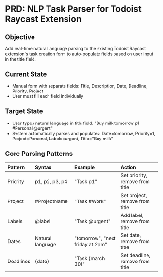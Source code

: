 # PRD: NLP Task Parser for Todoist Raycast Extension

## Objective

Add real-time natural language parsing to the existing Todoist Raycast extension's task creation form to auto-populate fields based on user input in the title field.

## Current State

- Manual form with separate fields: Title, Description, Date, Deadline, Priority, Project
- User must fill each field individually

## Target State

- User types natural language in title field: "Buy milk tomorrow p1 #Personal @urgent"
- System automatically parses and populates: Date=tomorrow, Priority=1, Project=Personal, Labels=urgent, Title="Buy milk"

## Core Parsing Patterns

| Pattern   | Syntax           | Example                          | Action                          |
| :-------- | :--------------- | :------------------------------- | :------------------------------ |
| Priority  | p1, p2, p3, p4   | "Task p1"                        | Set priority, remove from title |
| Project   | #ProjectName     | "Task #Work"                     | Set project, remove from title  |
| Labels    | @label           | "Task @urgent"                   | Add label, remove from title    |
| Dates     | Natural language | "tomorrow", "next friday at 2pm" | Set date, remove from title     |
| Deadlines | {date}           | "Task {march 30}"                | Set deadline, remove from title |
